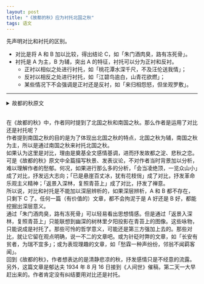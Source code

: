 ```yaml
---
layout: post
title: "《故都的秋》应为衬托北国之秋"
tags: 语文
---
```


先声明对比和衬托的区别。
- 对比是将 A 和 B 加以比较，得出结论 C，如「朱门酒肉臭，路有冻死骨」。
- 衬托是 A 为主，B 为辅，突出 A 的特征，衬托可以分为正衬和反衬。  
	- 正衬以相似之处进行衬托，如「桃花潭水深千尺，不及汪伦送我情」；
	- 反衬以相反之处进行衬托，如「江碧鸟逾白，山青花欲燃」；
	- 某些情况下不会强调是正衬还是反衬，如「来归相怨怒，但坐观罗敷」。

---

<details>
<summary>故都的秋原文</summary>

秋天，无论在什么地方的秋天，总是好的；可是啊，北国的秋，却特别地来得清，来得静，来得悲凉。我的不远千里，要从杭州赶上青岛，更要从青岛赶上北平来的理由，也不过想饱尝一尝这“秋”，这故都的秋味。  
江南，秋当然也是有的，但草木凋得慢，空气来得润，天的颜色显得淡，并且又时常多雨而少风；一个人夹在苏州上海杭州，或厦门香港广州的市民中间，混混沌沌地过去，只能感到一点点清凉，秋的味，秋的色，秋的意境与姿态，总看不饱，尝不透，赏玩不到十足。秋并不是名花，也并不是美酒，那一种半开、半醉的状态，在领略秋的过程上，是不合适的。  
不逢北国之秋，已将近十余年了。在南方每年到了秋天，总要想起陶然亭的芦花，钓鱼台的柳影，西山的虫唱，玉泉的夜月，潭柘寺的钟声。在北平即使不出门去吧，就是在皇城人海之中，租人家一椽破屋来住着，早晨起来，泡一碗浓茶，向院子一坐，你也能看得到很高很高的碧绿的天色，听得到青天下驯鸽的飞声。从槐树叶底，朝东细数着一丝一丝漏下来的日光，或在破壁腰中，静对着像喇叭似的牵牛花（朝荣）的蓝朵，自然而然地也能够感觉到十分的秋意。说到了牵牛花，我以为以蓝色或白色者为佳，紫黑色次之，淡红色最下。最好，还要在牵牛花底，教长着几根疏疏落落的尖细且长的秋草，使作陪衬。  
北国的槐树，也是一种能使人联想起秋来的点缀。像花而又不是花的那一种落蕊，早晨起来，会铺得满地。脚踏上去，声音也没有，气味也没有，只能感出一点点极微细极柔软的触觉。扫街的在树影下一阵扫后，灰土上留下来的一条条扫帚的丝纹，看起来既觉得细腻，又觉得清闲，潜意识下并且还觉得有点儿落寞，古人所说的梧桐一叶而天下知秋的遥想，大约也就在这些深沉的地方。  
秋蝉的衰弱的残声，更是北国的特产，因为北平处处全长着树，屋子又低，所以无论在什么地方，都听得见它们的啼唱。在南方是非要上郊外或山上去才听得到的。这秋蝉的嘶叫，在北方可和蟋蟀耗子一样，简直像是家家户户都养在家里的家虫。  
还有秋雨哩，北方的秋雨，也似乎比南方的下得奇，下得有味，下得更像样。  
在灰沉沉的天底下，忽而来一阵凉风，便息列索落地下起雨来了。一层雨过，云渐渐地卷向了西去，天又晴了，太阳又露出脸来了，着着很厚的青布单衣或夹袄的都市闲人，咬着烟管，在雨后的斜桥影里，上桥头树底下去一立，遇见熟人，便会用了缓慢悠闲的声调，微叹着互答着地说：  
“唉，天可真凉了——”（这了字念得很高，拖得很长。）  
“可不是吗？一层秋雨一层凉啦！”  
北方人念阵字，总老像是层字，平平仄仄起来，这念错的歧韵，倒来得正好。  
北方的果树，到秋天，也是一种奇景。第一是枣子树，屋角，墙头，茅房边上，灶房门口，它都会一株株地长大起来。像橄榄又像鸽蛋似的这枣子颗儿，在小椭圆形的细叶中间，显出淡绿微黄的颜色的时候，正是秋的全盛时期，等枣树叶落，枣子红完，西北风就要起来了，北方便是沙尘灰土的世界，只有这枣子、柿子、葡萄，成熟到八九分的七八月之交，是北国的清秋的佳日，是一年之中最好也没有的 Golden Days。  
有些批评家说，中国的文人学士，尤其是诗人，都带着很浓厚的颓废的色彩，所以中国的诗文里，赞颂秋的文字的特别的多。但外国的诗人，又何尝不然？我虽则外国诗文念的不多，也不想开出帐来，做一篇秋的诗歌散文钞，但你若去一翻英德法意等诗人的集子，或各国的诗文的 Anthology 来，总能够看到许多关于秋的歌颂和悲啼。各著名的大诗人的长篇田园诗或四季诗里，也总以关于秋的部分，写得最出色而最有味。足见有感觉的动物，有情趣的人类，对于秋，总是一样地特别能引起深沉，幽远、严厉、萧索的感触来的。不单是诗人，就是被关闭在牢狱里的囚犯，到了秋天，我想也一定能感到一种不能自已的深情，秋之于人，何尝有国别，更何尝有人种阶级的区别呢？不过在中国，文字里有一个“秋士”的成语，读本里又有着很普遍的欧阳子的《秋声》与苏东坡的《赤壁赋》等，就觉得中国的文人，与秋的关系特别深了，可是这秋的深味，尤其是中国的秋的深味，非要在北方，才感受得到底。  
南国之秋，当然也是有它的特异的地方的，比如廿四桥的明月，钱塘江的秋潮，普陀山的凉雾，荔枝湾的残荷等等，可是色彩不浓，回味不永。比起北国的秋来，正像是黄酒之与白干，稀饭之与馍馍，鲈鱼之与大蟹，黄犬之与骆驼。  
秋天，这北国的秋天，若留得住的话，我愿把寿命的三分之二折去，换得一个三分之一的零头。
</details>
</br>

在《故都的秋》中，作者同时提到了北国之秋和南国之秋。那么作者是运用了对比还是衬托呢？  
作者提到南国之秋的目的是为了体现出北国之秋的特点，北国之秋为辅，南国之秋为主，所以是通过南国之秋来衬托北国之秋。  
如果认为这里是对比，理由是奠基全文感情基调，进而抒发故都之淀、悲秋之恋。可是《故都的秋》原文中全篇描写秋景、发表议论，不对作者当时背景加以分析，难以理解作者的愁郁。何况，如果进行那么多的分析，「会当凌绝顶，一览众山小」成了对比，抒发远大志向；「已是悬崖百丈冰，犹有花枝俏」成了对比，抒发革命乐观主义精神；「返景入深林，复照青苔上」成了对比，抒发了禅意。  
所以说，对比和衬托是不能加以深层辨析的，如果深层辨析，A 和 B 都不存在，只剩下 C 了。任何一篇（有价值的）文章，都不会拘泥于是 A 好还是 B 好，都能挖掘出深层意义。  
通过「朱门酒肉臭，路有冻死骨」可以轻易看出思想情感。但是通过「返景入深林，复照青苔上」只能联想到幽深的树林里夕阳投影在青苔上的图像。这些咏物，只能说成是衬托了。那些可怜的哲学意义，可能还是第三方强加上去的。那些对比，就让它留在观点明确，说一不二的文章吧。或为针砭时弊的文章，如「长安有贫者，为瑞不宜多」；或为表现理趣的文章，如「愁霖一种声纷纷，邻翁不闻羁客闻」。  
回到《故都的秋》，作者想表达的是清静悲凉的秋，抒发感情只是不经意的流露。另外，这篇文章是郁达夫 1934 年 8 月 16 日接到《人间世》催稿，第二天一大早赶出来的。作者肯定没有纠结要用对比还是衬托。
